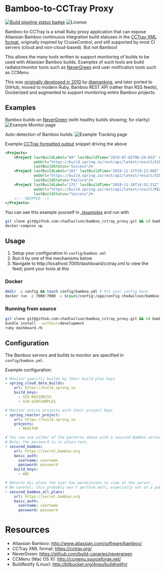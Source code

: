 # Bamboo-to-CCTray Proxy

[![Build pipeline status badge](https://github.com/chadlwilson/bamboo_cctray_proxy/workflows/Ruby/badge.svg)](https://github.com/chadlwilson/bamboo_cctray_proxy/actions) ![License](https://img.shields.io/github/license/chadlwilson/bamboo_cctray_proxy)

Bamboo-to-CCTray is a small Ruby proxy application that can expose Atlassian Bamboo continuous integration build statuses 
in the [CCTray XML format](https://cctray.org/), originally inspired by CruiseControl, and still supported by 
most CI servers (cloud and non-cloud-based). But not Bamboo!

This allows the many tools written to support monitoring of builds to be used with Atlassian Bamboo builds. 
Examples of such tools are build radiator/monitor tools such as [NeverGreen](https://github.com/build-canaries/nevergreen)
and user notification tools such as CCMenu

This was [originally developed in 2010](http://bitbucket.org/amanking/to_cctray/) by [@amanking](https://github.com/amanking), 
and later ported to GitHub, moved to modern Ruby, Bamboo REST API (rather than RSS feeds), Dockerized and augmented
to support monitoring entire Bamboo projects.

## Examples

Bamboo builds on [NeverGreen](https://github.com/build-canaries/nevergreen) (with healthy builds showing; for clarity)
![Example Monitor page](examples/screenshot_nevergreen_dashboard.png)

Auto-detection of Bamboo builds:
![Example Tracking page](examples/screenshot_nevergreen_tracking.png)

Example [CCTray formatted output](https://cctray.org/) snippet driving the above
```xml
<Projects>
    <Project lastBuildLabel="69" lastBuildTime="2019-07-02T06:24:03Z" name="Server - Kubernetes 1.11 - 1.7.x"
             webUrl="https://build.spring.io/rest/api/latest/result/SCD-K8S19B15X-69" activity="Sleeping"
             lastBuildStatus="Success"/>
    <Project lastBuildLabel="101" lastBuildTime="2019-11-13T19:23:08Z" name="Spring Cloud Data Flow Samples"
             webUrl="https://build.spring.io/rest/api/latest/result/SCD-SCDFSAMPLES-101" activity="Sleeping"
             lastBuildStatus="Failure"/>
    <Project lastBuildLabel="175" lastBuildTime="2019-11-26T14:52:21Z" name="projectreactor.io"
             webUrl="https://build.spring.io/rest/api/latest/result/REACTOR-RSITE-175" activity="Sleeping"
             lastBuildStatus="Success"/>
    <!-- SNIPPED -->
</Projects>
```


You can see this example yourself in [./examples](./examples/docker-compose.yml) and run with
```bash
git clone git@github.com:chadlwilson/bamboo_cctray_proxy.git && cd bamboo_cctray_proxy.git/examples
docker-compose up
```

## Usage

1. Setup your configuration in `config/bamboo.xml`
1. Run it by one of the mechanisms below
1. Navigate to http://localhost:7000/dashboard/cctray.xml to view the feed; point your tools at this

### Docker

```bash
mkdir -p config && touch config/bamboo.yml # Put your config here
docker run -p 7000:7000 -v $(pwd)/config:/app/config chadwilson/bamboo_cctray_proxy:latest
```

### Running from source

```bash
git clone git@github.com:chadlwilson/bamboo_cctray_proxy.git && cd bamboo_cctray_proxy
bundle install --without=development
ruby dashboard.rb
```

## Configuration

The Bamboo servers and builds to monitor are specified in `config/bamboo.yml`. 

Example configuration:
```yaml
# Monitor specific builds by their build plan keys
- spring_cloud_data_builds:
    url: https://build.spring.io
    build_keys:
      - SCD-K8S19B15X
      - SCD-SCDFSAMPLES

# Monitor entire projects with their project keys
- spring_reactor_project:
    url: https://build.spring.io
    projects:
      - REACTOR

# You can use either of the patterns above with a secured Bamboo server
# Note; the password is in plain-text.
- secured_bamboo:
    url: https://secret.bamboo.org
    basic_auth:
      username: username
      password: password
    build_keys:
      - ABC

# Returns ALL plans the user has permissions to view on the server.
# Be careful; this probably won't perform well; especially not on a public server!
- secured_bamboo_all_plans:
    url: https://secret.bamboo.org
    basic_auth:
      username: username
      password: password
```

# Resources

* Atlassian Bamboo: http://www.atlassian.com/software/bamboo/
* CCTray XML format: https://cctray.org/
* NeverGreen: https://github.com/build-canaries/nevergreen
* CCMenu (Mac OS X): http://ccmenu.sourceforge.net/
* BuildNotify (Linux): http://bitbucket.org/Anay/buildnotify/
